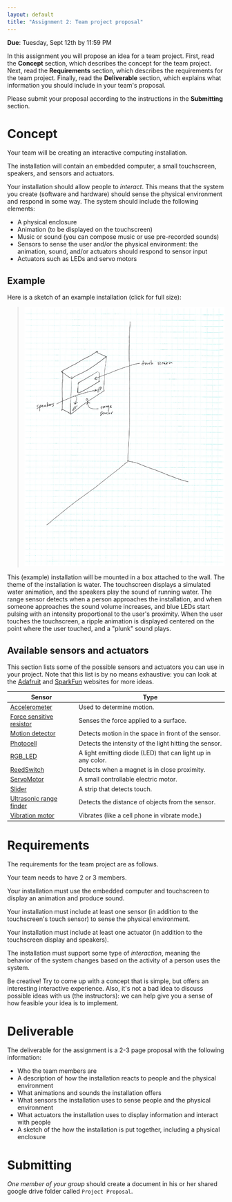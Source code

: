 ```yaml
---
layout: default
title: "Assignment 2: Team project proposal"
---
```


**Due**: Tuesday, Sept 12th by 11:59 PM

In this assignment you will propose an idea for a team project.  First, read the **Concept** section, which describes the concept for the team project.  Next, read the **Requirements** section, which describes the requirements for the team project.  Finally, read the **Deliverable** section, which explains what information you should include in your team's proposal.

Please submit your proposal according to the instructions in the **Submitting** section.

# Concept

Your team will be creating an interactive computing installation.

The installation will contain an embedded computer, a small touchscreen, speakers, and sensors and actuators.

Your installation should allow people to *interact*.  This means that the system you create (software and hardware) should sense the physical environment and respond in some way.  The system should include the following elements:

* A physical enclosure
* Animation (to be displayed on the touchscreen)
* Music or sound (you can compose music or use pre-recorded sounds)
* Sensors to sense the user and/or the physical environment: the animation, sound, and/or actuators should respond to sensor input
* Actuators such as LEDs and servo motors

## Example

Here is a sketch of an example installation (click for full size):

> <a href="img/a2/installation.jpg"><img alt="Installation sketch" style="width: 480px;" src="img/a2/installation.jpg"></a>

This (example) installation will be mounted in a box attached to the wall.  The theme of the installation is water.  The touchscreen displays a simulated water animation, and the speakers play the sound of running water.  The range sensor detects when a person approaches the installation, and when someone approaches the sound volume increases, and blue LEDs start pulsing with an intensity proportional to the user's proximity.  When the user touches the touchscreen, a ripple animation is displayed centered on the point where the user touched, and a "plunk" sound plays.

## Available sensors and actuators

This section lists some of the possible sensors and actuators you can use in your project.  Note that this list is by no means exhaustive: you can look at the [Adafruit](https://www.adafruit.com) and [SparkFun](https://www.sparkfun.com) websites for more ideas.

Sensor | Type 
---------- | ---- 
[Accelerometer](../resources/datasheets/Accelerometer.pdf) | Used to determine motion.
[Force sensitive resistor](../resources/datasheets/ForceSensitiveResistor.pdf) | Senses the force applied to a surface.
[Motion detector](../resources/datasheets/MotionDetector.pdf) | Detects motion in the space in front of the sensor.
[Photocell](../resources/datasheets/Photocell.pdf) | Detects the intensity of the light hitting the sensor.
[RGB\_LED](../resources/datasheets/RGB_LED.pdf) | A light emitting diode (LED) that can light up in any color.
[ReedSwitch](../resources/datasheets/ReedSwitch.pdf) | Detects when a magnet is in close proximity.
[ServoMotor](../resources/datasheets/ServoMotor.pdf) | A small controllable electric motor.
[Slider](../resources/datasheets/Sliders.pdf) | A strip that detects touch.
[Ultrasonic range finder](../resources/datasheets/UltrasonicRangeFinder.pdf) | Detects the distance of objects from the sensor.
[Vibration motor](../resources/datasheets/VibrationMotor.pdf) | Vibrates (like a cell phone in vibrate mode.)


# Requirements

The requirements for the team project are as follows.

Your team needs to have 2 or 3 members.

Your installation must use the embedded computer and touchscreen to display an animation and produce sound.

Your installation must include at least one sensor (in addition to the touchscreen's touch sensor) to sense the physical environment.

Your installation must include at least one actuator (in addition to the touchscreen display and speakers).

The installation must support some type of *interaction*, meaning the behavior of the system changes based on the activity of a person uses the system.

Be creative!  Try to come up with a concept that is simple, but offers an interesting interactive experience.  Also, it's not a bad idea to discuss possible ideas with us (the instructors): we can help give you a sense of how feasible your idea is to implement.

# Deliverable

The deliverable for the assignment is a 2-3 page proposal with the following information:

* Who the team members are
* A description of how the installation reacts to people and the physical environment
* What animations and sounds the installation offers
* What sensors the installation uses to sense people and the physical environment
* What actuators the installation uses to display information and interact with people
* A sketch of the how the installation is put together, including a physical enclosure

# Submitting

*One member of your group* should create a document in his or her shared google drive folder called `Project Proposal`.
